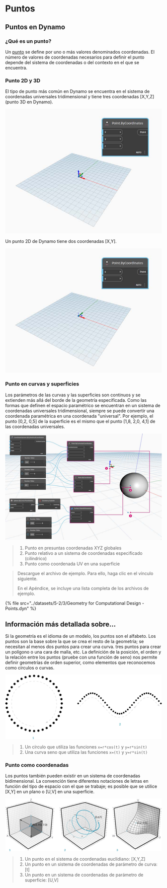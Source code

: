 # Puntos

## Puntos en Dynamo

### ¿Qué es un punto?

Un [punto](5-3\_points.md#point-as-coordinates) se define por uno o más valores denominados coordenadas. El número de valores de coordenadas necesarios para definir el punto depende del sistema de coordenadas o del contexto en el que se encuentra.

### Punto 2D y 3D

El tipo de punto más común en Dynamo se encuentra en el sistema de coordenadas universales tridimensional y tiene tres coordenadas \[X,Y,Z] (punto 3D en Dynamo).

![](<../images/5-2/3/points - 3d point in dynamo.jpg>)

Un punto 2D de Dynamo tiene dos coordenadas \[X,Y].

![](<../images/5-2/3/points - 2d point in dynamo.jpg>)

### Punto en curvas y superficies

Los parámetros de las curvas y las superficies son continuos y se extienden más allá del borde de la geometría especificada. Como las formas que definen el espacio paramétrico se encuentran en un sistema de coordenadas universales tridimensional, siempre se puede convertir una coordenada paramétrica en una coordenada "universal". Por ejemplo, el punto \[0,2, 0,5] de la superficie es el mismo que el punto \[1,8, 2,0, 4,1] de las coordenadas universales.

![](<../images/5-2/3/points - xyz vs coord sys vs uv.jpg>)

> 1. Punto en presuntas coordenadas XYZ globales
> 2. Punto relativo a un sistema de coordenadas especificado (cilíndrico)
> 3. Punto como coordenada UV en una superficie

> Descargue el archivo de ejemplo. Para ello, haga clic en el vínculo siguiente.
>
> En el Apéndice, se incluye una lista completa de los archivos de ejemplo.

{% file src="../datasets/5-2/3/Geometry for Computational Design - Points.dyn" %}

## Información más detallada sobre...

Si la geometría es el idioma de un modelo, los puntos son el alfabeto. Los puntos son la base sobre la que se crea el resto de la geometría; se necesitan al menos dos puntos para crear una curva. tres puntos para crear un polígono o una cara de malla, etc. La definición de la posición, el orden y la relación entre los puntos (pruebe con una función de seno) nos permite definir geometrías de orden superior, como elementos que reconocemos como círculos o curvas.

![Del punto a la curva](../images/5-2/3/PointsAsBuildingBlocks-1.jpg)

> 1. Un círculo que utiliza las funciones `x=r*cos(t)` y `y=r*sin(t)`
> 2. Una curva seno que utiliza las funciones `x=(t)` y `y=r*sin(t)`

### Punto como coordenadas

Los puntos también pueden existir en un sistema de coordenadas bidimensional. La convención tiene diferentes notaciones de letras en función del tipo de espacio con el que se trabaje; es posible que se utilice \[X,Y] en un plano o \[U,V] en una superficie.

![Punto como coordenadas](../images/5-2/3/Coordinates.jpg)

> 1. Un punto en el sistema de coordenadas euclidiano: \[X,Y,Z]
> 2. Un punto en un sistema de coordenadas de parámetro de curva: \[t]
> 3. Un punto en un sistema de coordenadas de parámetro de superficie: \[U,V]
